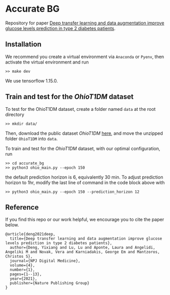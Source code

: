 # Accurate BG
Repository for paper [Deep transfer learning and data augmentation improve glucose levels prediction in type 2 diabetes patients](https://www.nature.com/articles/s41746-021-00480-x).
## Installation
We recommend you create a virtual environment via `Anaconda` or `Pyenv`, then
activate the virtual environment and run
```
>> make dev
```
We use tensorflow 1.15.0.
## Train and test for the *OhioT1DM* dataset
To test for the OhioT1DM dataset, create a folder named `data` at the root directory
```
>> mkdir data/
```
Then, download the public dataset *OhioT1DM* [here](http://smarthealth.cs.ohio.edu/OhioT1DM-dataset.html), and move the unzipped folder `OhioT1DM` into `data`.

To train and test for the *OhioT1DM* dataset, with our optimal configuration, run
```
>> cd accurate_bg
>> python3 ohio_main.py --epoch 150
```
the default prediction horizon is 6, equivalently 30 min. To adjust prediction horizon to 1hr, modify
the last line of command in the code block above with
```
>> python3 ohio_main.py --epoch 150 --prediction_horizon 12
```
## Reference
If you find this repo or our work helpful, we encourage you to cite the paper below.
```
@article{deng2021deep,
  title={Deep transfer learning and data augmentation improve glucose levels prediction in type 2 diabetes patients},
  author={Deng, Yixiang and Lu, Lu and Aponte, Laura and Angelidi, Angeliki M and Novak, Vera and Karniadakis, George Em and Mantzoros, Christos S},
  journal={NPJ Digital Medicine},
  volume={4},
  number={1},
  pages={1--13},
  year={2021},
  publisher={Nature Publishing Group}
}
```
